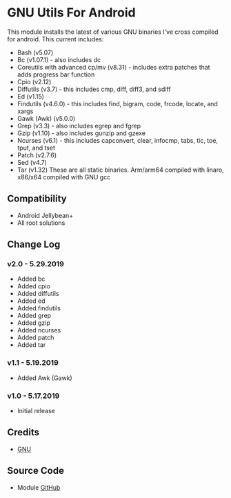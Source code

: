 # GNU Utils For Android
This module installs the latest of various GNU binaries I've cross compiled for android. This current includes:
* Bash (v5.07)
* Bc (v1.07.1) - also includes dc
* Coreutils with advanced cp/mv (v8.31) - includes extra patches that adds progress bar function
* Cpio (v2.12)
* Diffutils (v3.7) - this includes cmp, diff, diff3, and sdiff
* Ed (v1.15)
* Findutils (v4.6.0) - this includes find, bigram, code, frcode, locate, and xargs
* Gawk (Awk) (v5.0.0)
* Grep (v3.3) - also includes egrep and fgrep
* Gzip (v1.10) - also includes gunzip and gzexe
* Ncurses (v6.1) - this includes capconvert, clear, infocmp, tabs, tic, toe, tput, and tset
* Patch (v2.7.6)
* Sed (v4.7)
* Tar (v1.32)
These are all static binaries. Arm/arm64 compiled with linaro, x86/x64 compiled with GNU gcc

## Compatibility
* Android Jellybean+
* All root solutions

## Change Log
### v2.0 - 5.29.2019
* Added bc
* Added cpio
* Added diffutils
* Added ed
* Added findutils
* Added grep
* Added gzip
* Added ncurses
* Added patch
* Added tar

### v1.1 - 5.19.2019
* Added Awk (Gawk)

### v1.0 - 5.17.2019
* Initial release

## Credits
* [GNU](https://www.gnu.org/software)

## Source Code
* Module [GitHub](https://github.com/Zackptg5/GNU-Utils-Android)

